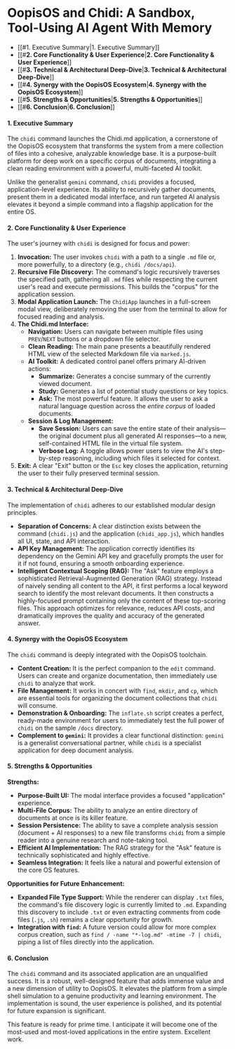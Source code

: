 # OopisOS and Chidi: A Sandbox, Tool-Using AI Agent With Memory

- [[#1. Executive Summary|1. Executive Summary]]
- [[#**2. Core Functionality & User Experience**|**2. Core Functionality & User Experience**]]
- [[#**3. Technical & Architectural Deep-Dive**|**3. Technical & Architectural Deep-Dive**]]
- [[#**4. Synergy with the OopisOS Ecosystem**|**4. Synergy with the OopisOS Ecosystem**]]
- [[#**5. Strengths & Opportunities**|**5. Strengths & Opportunities**]]
- [[#**6. Conclusion**|**6. Conclusion**]]

#### 1. Executive Summary

The `chidi` command launches the Chidi.md application, a cornerstone of the OopisOS ecosystem that transforms the system from a mere collection of files into a cohesive, analyzable knowledge base. It is a purpose-built platform for deep work on a specific corpus of documents, integrating a clean reading environment with a powerful, multi-faceted AI toolkit.

Unlike the generalist `gemini` command, `chidi` provides a focused, application-level experience. Its ability to recursively gather documents, present them in a dedicated modal interface, and run targeted AI analysis elevates it beyond a simple command into a flagship application for the entire OS.

#### **2. Core Functionality & User Experience**

The user's journey with `chidi` is designed for focus and power:

1.  **Invocation:** The user invokes `chidi` with a path to a single `.md` file or, more powerfully, to a directory (e.g., `chidi /docs/api`).
2.  **Recursive File Discovery:** The command's logic recursively traverses the specified path, gathering all `.md` files while respecting the current user's read and execute permissions. This builds the "corpus" for the application session.
3.  **Modal Application Launch:** The `ChidiApp` launches in a full-screen modal view, deliberately removing the user from the terminal to allow for focused reading and analysis.
4.  **The Chidi.md Interface:**
    * **Navigation:** Users can navigate between multiple files using `PREV`/`NEXT` buttons or a dropdown file selector.
    * **Clean Reading:** The main pane presents a beautifully rendered HTML view of the selected Markdown file via `marked.js`.
    * **AI Toolkit:** A dedicated control panel offers primary AI-driven actions:
        * **Summarize:** Generates a concise summary of the currently viewed document.
        * **Study:** Generates a list of potential study questions or key topics.
        * **Ask:** The most powerful feature. It allows the user to ask a natural language question across the *entire corpus* of loaded documents.
    * **Session & Log Management:**
        * **Save Session:** Users can save the entire state of their analysis—the original document plus all generated AI responses—to a new, self-contained HTML file in the virtual file system.
        * **Verbose Log:** A toggle allows power users to view the AI's step-by-step reasoning, including which files it selected for context.
5.  **Exit:** A clear "Exit" button or the `Esc` key closes the application, returning the user to their fully preserved terminal session.

#### **3. Technical & Architectural Deep-Dive**

The implementation of `chidi` adheres to our established modular design principles.

* **Separation of Concerns:** A clear distinction exists between the command (`chidi.js`) and the application (`chidi_app.js`), which handles all UI, state, and API interaction.
* **API Key Management:** The application correctly identifies its dependency on the Gemini API key and gracefully prompts the user for it if not found, ensuring a smooth onboarding experience.
* **Intelligent Contextual Scoping (RAG):** The "Ask" feature employs a sophisticated Retrieval-Augmented Generation (RAG) strategy. Instead of naively sending all content to the API, it first performs a local keyword search to identify the most relevant documents. It then constructs a highly-focused prompt containing only the content of these top-scoring files. This approach optimizes for relevance, reduces API costs, and dramatically improves the quality and accuracy of the generated answer.

#### **4. Synergy with the OopisOS Ecosystem**

The `chidi` command is deeply integrated with the OopisOS toolchain.

* **Content Creation:** It is the perfect companion to the `edit` command. Users can create and organize documentation, then immediately use `chidi` to analyze that work.
* **File Management:** It works in concert with `find`, `mkdir`, and `cp`, which are essential tools for organizing the document collections that `chidi` will consume.
* **Demonstration & Onboarding:** The `inflate.sh` script creates a perfect, ready-made environment for users to immediately test the full power of `chidi` on the sample `/docs` directory.
* **Complement to `gemini`:** It provides a clear functional distinction: `gemini` is a generalist conversational partner, while `chidi` is a specialist application for deep document analysis.

#### **5. Strengths & Opportunities**

**Strengths:**

* **Purpose-Built UI:** The modal interface provides a focused "application" experience.
* **Multi-File Corpus:** The ability to analyze an entire directory of documents at once is its killer feature.
* **Session Persistence:** The ability to save a complete analysis session (document + AI responses) to a new file transforms `chidi` from a simple reader into a genuine research and note-taking tool.
* **Efficient AI Implementation:** The RAG strategy for the "Ask" feature is technically sophisticated and highly effective.
* **Seamless Integration:** It feels like a natural and powerful extension of the core OS features.

**Opportunities for Future Enhancement:**

* **Expanded File Type Support:** While the renderer can display `.txt` files, the command's file discovery logic is currently limited to `.md`. Expanding this discovery to include `.txt` or even extracting comments from code files (`.js`, `.sh`) remains a clear opportunity for growth.
* **Integration with `find`:** A future version could allow for more complex corpus creation, such as `find / -name "*-log.md" -mtime -7 | chidi`, piping a list of files directly into the application.

#### **6. Conclusion**

The `chidi` command and its associated application are an unqualified success. It is a robust, well-designed feature that adds immense value and a new dimension of utility to OopisOS. It elevates the platform from a simple shell simulation to a genuine productivity and learning environment. The implementation is sound, the user experience is polished, and its potential for future expansion is significant.

This feature is ready for prime time. I anticipate it will become one of the most-used and most-loved applications in the entire system. Excellent work.